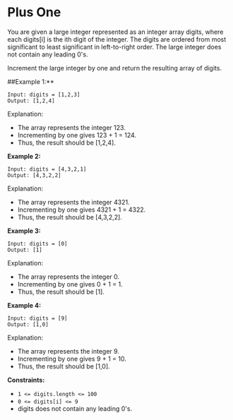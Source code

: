 # Plus One

You are given a large integer represented as an integer array digits, where each digits[i] is the ith digit of the integer. The digits are ordered from most significant to least significant in left-to-right order. The large integer does not contain any leading 0's.

Increment the large integer by one and return the resulting array of digits.

##Example 1:**

```
Input: digits = [1,2,3]
Output: [1,2,4]
```

Explanation: 

 - The array represents the integer 123.
 - Incrementing by one gives 123 + 1 = 124.
 - Thus, the result should be [1,2,4].

**Example 2:**

```
Input: digits = [4,3,2,1]
Output: [4,3,2,2]
```

Explanation:

 - The array represents the integer 4321.
 - Incrementing by one gives 4321 + 1 = 4322.
 - Thus, the result should be [4,3,2,2].

**Example 3:**

```
Input: digits = [0]
Output: [1]
```

Explanation:

 - The array represents the integer 0.
 - Incrementing by one gives 0 + 1 = 1.
 - Thus, the result should be [1].

**Example 4:**

```
Input: digits = [9]
Output: [1,0]
```

Explanation:

 - The array represents the integer 9.
 - Incrementing by one gives 9 + 1 = 10.
 - Thus, the result should be [1,0].
 
**Constraints:**

 - `1 <= digits.length <= 100`
 - `0 <= digits[i] <= 9`
 - digits does not contain any leading 0's.
